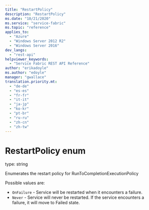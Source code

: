 ```yaml
---
title: "RestartPolicy"
description: "RestartPolicy"
ms.date: "10/21/2020"
ms.service: "service-fabric"
ms.topic: "reference"
applies_to: 
  - "Azure"
  - "Windows Server 2012 R2"
  - "Windows Server 2016"
dev_langs: 
  - "rest-api"
helpviewer_keywords: 
  - "Service Fabric REST API Reference"
author: "erikadoyle"
ms.author: "edoyle"
manager: "gwallace"
translation.priority.mt: 
  - "de-de"
  - "es-es"
  - "fr-fr"
  - "it-it"
  - "ja-jp"
  - "ko-kr"
  - "pt-br"
  - "ru-ru"
  - "zh-cn"
  - "zh-tw"
---
```

# RestartPolicy enum

type: string

Enumerates the restart policy for RunToCompletionExecutionPolicy

Possible values are: 

  - `OnFailure` - Service will be restarted when it encounters a failure.
  - `Never` - Service will never be restarted. If the service encounters a failure, it will move to Failed state.

